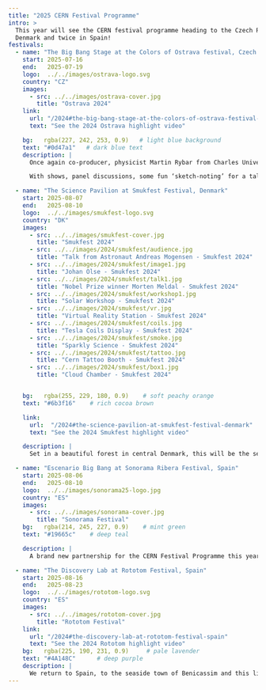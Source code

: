 ```yaml
---
title: "2025 CERN Festival Programme"
intro: >
  This year will see the CERN festival programme heading to the Czech Republic,
  Denmark and twice in Spain!
festivals:
  - name: "The Big Bang Stage at the Colors of Ostrava festival, Czech Republic"
    start: 2025-07-16
    end:   2025-07-19
    logo:  ../../images/ostrava-logo.svg
    country: "CZ"
    images:
      - src: ../../images/ostrava-cover.jpg
        title: "Ostrava 2024"
    link:
      url: "/2024#the-big-bang-stage-at-the-colors-of-ostrava-festival-czech-republic"
      text: "See the 2024 Ostrava highlight video"

    bg:   rgba(227, 242, 253, 0.9)   # light blue background
    text: "#0d47a1"   # dark blue text
    description: |
      Once again co-producer, physicist Martin Rybar from Charles University and the team, have pulled together an incredibly varied programme for the audience of this well-established music festival. 

      With shows, panel discussions, some fun ‘sketch-noting’ for a talk and debate, a conversation with Nobel Prize winner Prof. Morten Meldahl, and a very special interactive 6m artistic installation on the theme of ‘quantum’ all in the incredible setting of the Svet Techniky science space within the confines of the Ostrava music festival, this is sure to be another huge success. 

  - name: "The Science Pavilion at Smukfest Festival, Denmark"
    start: 2025-08-07
    end:   2025-08-10
    logo:  ../../images/smukfest-logo.svg
    country: "DK"
    images:
      - src: ../../images/smukfest-cover.jpg
        title: "Smukfest 2024"
      - src: ../../images/2024/smukfest/audience.jpg
        title: "Talk from Astronaut Andreas Mogensen - Smukfest 2024"
      - src: ../../images/2024/smukfest/image1.jpg
        title: "Johan Olse - Smukfest 2024"
      - src: ../../images/2024/smukfest/talk1.jpg
        title: "Nobel Prize winner Morten Meldal - Smukfest 2024"
      - src: ../../images/2024/smukfest/workshop1.jpg
        title: "Solar Workshop - Smukfest 2024"
      - src: ../../images/2024/smukfest/vr.jpg
        title: "Virtual Reality Station - Smukfest 2024"
      - src: ../../images/2024/smukfest/coils.jpg
        title: "Tesla Coils Display - Smukfest 2024"
      - src: ../../images/2024/smukfest/smoke.jpg
        title: "Sparkly Science - Smukfest 2024"
      - src: ../../images/2024/smukfest/tattoo.jpg
        title: "Cern Tattoo Booth - Smukfest 2024"
      - src: ../../images/2024/smukfest/box1.jpg
        title: "Cloud Chamber - Smukfest 2024"


    bg:   rgba(255, 229, 180, 0.9)    # soft peachy orange
    text: "#6b3f16"    # rich cocoa brown

    link:
      url:  "/2024#the-science-pavilion-at-smukfest-festival-denmark"
      text: "See the 2024 Smukfest highlight video"    

    description: |
      Set in a beautiful forest in central Denmark, this will be the second year for the CERN Festival Programme at Smukfest. Last year’s Science Pavilion had a stellar programme welcoming not only a Nobel Prize winner but also the Danish commander of the International Space Station to the stage. And this year’s programme, co-produced by Joergen Beck Hansen from the Niels Bohr Institute in Copenhagen promises to be very exciting with talks on 'Nuclear power', 'Quantum computing - what’s it all about' and 'The Science of Addiction'... just for starters!

  - name: "Escenario Big Bang at Sonorama Ribera Festival, Spain"
    start: 2025-08-06
    end:   2025-08-10
    logo:  ../../images/sonorama25-logo.jpg
    country: "ES"
    images:
      - src: ../../images/sonorama-cover.jpg
        title: "Sonorama Festival"
    bg:   rgba(214, 245, 227, 0.9)    # mint green
    text: "#19665c"    # deep teal

    description: |
      A brand new partnership for the CERN Festival Programme this year with the highly regarded Sonorama Ribera festival in Aranda de Duero in the north of Spain. This festival with a big focus on all types of Spanish music welcomes over 100’000 people each year and we are delighted that it is opening its doors to their first ever Science Pavilion. With a fantastic team of co-producers : Mathematician and TV star Eduardo Saenz de Cabezón, physicist and outreach maestro Jesus Puerta Pelayo from Madrid, technician and workshop host Ivan Lopez Paz from Barcelona and Cristina Romero Castillo from Barcelona, this new stage is going to be offering free workshops to make your own solar chargers, and turn a piece of CERN history into your own little LED lamp display, and talks from eminent Spanish personalities on Solar eclipses and Astrobiology, this is one festival you don’t want to miss!

  - name: "The Discovery Lab at Rototom Festival, Spain"
    start: 2025-08-16
    end:   2025-08-23
    logo:  ../../images/rototom-logo.svg
    country: "ES"
    images:
      - src: ../../images/rototom-cover.jpg
        title: "Rototom Festival"
    link:
      url: "/2024#the-discovery-lab-at-rototom-festival-spain"
      text: "See the 2024 Rototom highlight video"
    bg:   rgba(225, 190, 231, 0.9)     # pale lavender
    text: "#4A148C"      # deep purple
    description: |
      We return to Spain, to the seaside town of Benicassim and this lively, friendly reggae music festival now in its 30th year for a second year of the Discovery Lab! With the same co-producers as for Sonorama, the programme running over a full week will have shows, workshops, talks on topics such as the upcoming solar eclipse, cybersecurity and YouTube science stars, there will be something for everybody under the daily sunshine of Rototom!
---
```


